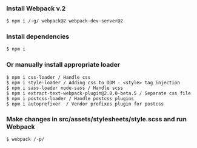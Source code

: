 ### Install Webpack v.2

```sh
$ npm i /-g/ webpack@2 webpack-dev-server@2
```

### Install dependencies

```sh
$ npm i 
```

### Or manually install appropriate loader
    $ npm i css-loader / Handle css
    $ npm i style-loader / Adding css to DOM - <style> tag injection
    $ npm i sass-loader node-sass / Handle scss
    $ npm i extract-text-webpack-plugin@2.0.0-beta.5 / Separate css file
    $ npm i postcss-loader / Handle postcss plugins
    $ npm i autoprefixer  / Vendor prefixes plugin for postcss

### Make changes in src/assets/stylesheets/style.scss and run Webpack

```sh
$ webpack /-p/
```
